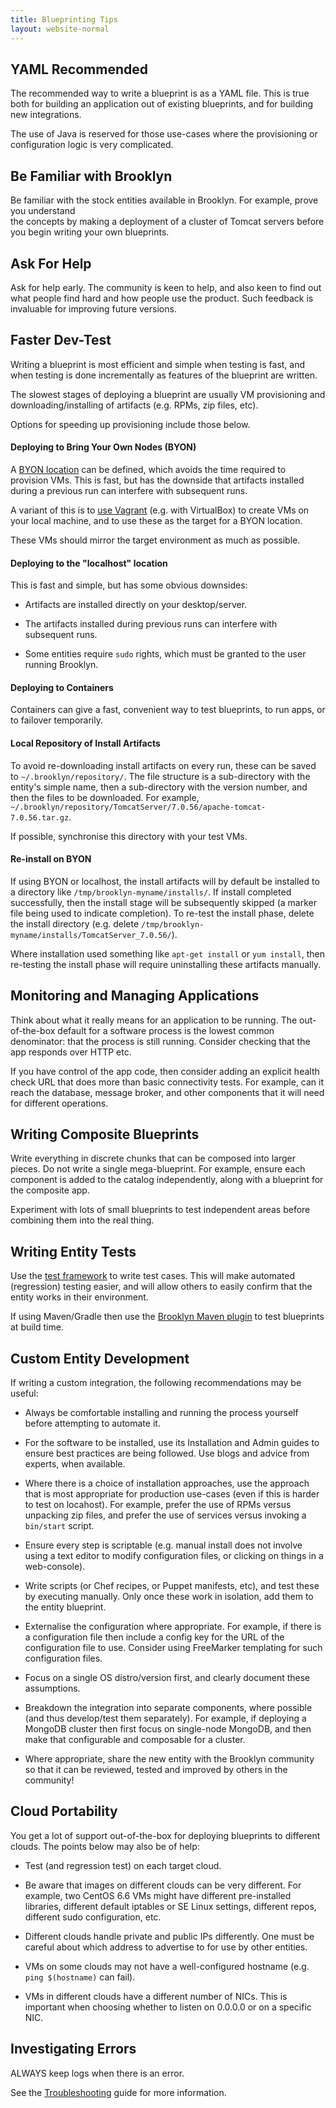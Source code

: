 ```yaml
---
title: Blueprinting Tips
layout: website-normal
---
```


## YAML Recommended

The recommended way to write a blueprint is as a YAML file. This is true both for building
an application out of existing blueprints, and for building new integrations.

The use of Java is reserved for those use-cases where the provisioning or configuration logic 
is very complicated.


## Be Familiar with Brooklyn

Be familiar with the stock entities available in Brooklyn. For example, prove you understand  
the concepts by making a deployment of a cluster of Tomcat servers before you begin writing your 
own blueprints.


## Ask For Help

Ask for help early. The community is keen to help, and also keen to find out what people find 
hard and how people use the product. Such feedback is invaluable for improving future versions.


## Faster Dev-Test

Writing a blueprint is most efficient and simple when testing is fast, and when testing is
done incrementally as features of the blueprint are written.

The slowest stages of deploying a blueprint are usually VM provisioning and downloading/installing
of artifacts (e.g. RPMs, zip files, etc).

Options for speeding up provisioning include those below.

#### Deploying to Bring Your Own Nodes (BYON)

A [BYON location](/guide/locations/index.html#byon) can be defined, which avoids the time 
required to provision VMs. This is fast, but has the downside that artifacts installed during a 
previous run can interfere with subsequent runs.

A variant of this is to [use Vagrant](/guide/start/running.md) (e.g. with VirtualBox) 
to create VMs on your local machine, and to use these as the target for a BYON location.

These VMs should mirror the target environment as much as possible.


#### Deploying to the "localhost" location

This is fast and simple, but has some obvious downsides:

* Artifacts are installed directly on your desktop/server.

* The artifacts installed during previous runs can interfere with subsequent runs.

* Some entities require `sudo` rights, which must be granted to the user running Brooklyn.


#### Deploying to Containers

Containers can give a fast, convenient way to test blueprints, to run apps, or to failover temporarily.


#### Local Repository of Install Artifacts

To avoid re-downloading install artifacts on every run, these can be saved to `~/.brooklyn/repository/`.
The file structure is a sub-directory with the entity's simple name, then a sub-directory with the
version number, and then the files to be downloaded. For example, 
`~/.brooklyn/repository/TomcatServer/7.0.56/apache-tomcat-7.0.56.tar.gz`.

If possible, synchronise this directory with your test VMs. 


#### Re-install on BYON

If using BYON or localhost, the install artifacts will by default be installed to a directory like
`/tmp/brooklyn-myname/installs/`. If install completed successfully, then the install stage will 
be subsequently skipped (a marker file being used to indicate completion). To re-test the install 
phase, delete the install directory (e.g. delete `/tmp/brooklyn-myname/installs/TomcatServer_7.0.56/`).

Where installation used something like `apt-get install` or `yum install`, then re-testing the
install phase will require uninstalling these artifacts manually.


## Monitoring and Managing Applications

Think about what it really means for an application to be running. The out-of-the-box default 
for a software process is the lowest common denominator: that the process is still running. 
Consider checking that the app responds over HTTP etc.

If you have control of the app code, then consider adding an explicit health check URL that
does more than basic connectivity tests. For example, can it reach the database, message broker,
and other components that it will need for different operations.


## Writing Composite Blueprints

Write everything in discrete chunks that can be composed into larger pieces. Do not write a single 
mega-blueprint. For example, ensure each component is added to the catalog independently, along 
with a blueprint for the composite app.

Experiment with lots of small blueprints to test independent areas before combining them into the 
real thing.


## Writing Entity Tests

Use the [test framework](/guide/blueprints/test) to write test cases. This will make 
automated (regression) testing easier, and will allow others to easily confirm that the entity 
works in their environment.

If using Maven/Gradle then use the [Brooklyn Maven plugin](https://github.com/brooklyncentral/brooklyn-maven-plugin) 
to test blueprints at build time.


## Custom Entity Development

If writing a custom integration, the following recommendations may be useful:

* Always be comfortable installing and running the process yourself before attempting to automate 
  it.

* For the software to be installed, use its Installation and Admin guides to ensure best practices
  are being followed. Use blogs and advice from experts, when available.

* Where there is a choice of installation approaches, use the approach that is most appropriate for
  production use-cases (even if this is harder to test on locahost). For example, 
  prefer the use of RPMs versus unpacking zip files, and prefer the use of services versus invoking
  a `bin/start` script.

* Ensure every step is scriptable (e.g. manual install does not involve using a text editor to 
  modify configuration files, or clicking on things in a web-console).

* Write scripts (or Chef recipes, or Puppet manifests, etc), and test these by executing manually. 
  Only once these work in isolation, add them to the entity blueprint.

* Externalise the configuration where appropriate. For example, if there is a configuration file
  then include a config key for the URL of the configuration file to use. Consider using FreeMarker
  templating for such configuration files.

* Focus on a single OS distro/version first, and clearly document these assumptions.

* Breakdown the integration into separate components, where possible (and thus develop/test them separately). 
  For example, if deploying a MongoDB cluster then first focus on single-node MongoDB, and then make that
  configurable and composable for a cluster.

* Where appropriate, share the new entity with the Brooklyn community so that it can be reviewed, 
  tested and improved by others in the community!


## Cloud Portability

You get a lot of support out-of-the-box for deploying blueprints to different clouds. The points 
below may also be of help:

* Test (and regression test) on each target cloud.

* Be aware that images on different clouds can be very different. For example, two CentOS 6.6 VMs 
  might have different pre-installed libraries, different default iptables or SE Linux settings,
  different repos, different sudo configuration, etc.

* Different clouds handle private and public IPs differently. One must be careful about which 
  address to advertise to for use by other entities.

* VMs on some clouds may not have a well-configured hostname (e.g. `ping $(hostname)` can fail).

* VMs in different clouds have a different number of NICs. This is important when choosing whether
  to listen on 0.0.0.0 or on a specific NIC.


## Investigating Errors

ALWAYS keep logs when there is an error.

See the [Troubleshooting](/guide/ops/troubleshooting) guide for more information. 
